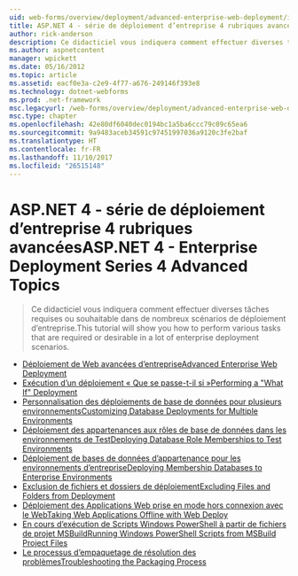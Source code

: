 ```yaml
---
uid: web-forms/overview/deployment/advanced-enterprise-web-deployment/index
title: ASP.NET 4 - série de déploiement d’entreprise 4 rubriques avancées | Documents Microsoft
author: rick-anderson
description: Ce didacticiel vous indiquera comment effectuer diverses tâches requises ou souhaitable dans de nombreux scénarios de déploiement d’entreprise.
ms.author: aspnetcontent
manager: wpickett
ms.date: 05/16/2012
ms.topic: article
ms.assetid: eacf0e3a-c2e9-4f77-a676-249146f393e8
ms.technology: dotnet-webforms
ms.prod: .net-framework
msc.legacyurl: /web-forms/overview/deployment/advanced-enterprise-web-deployment
msc.type: chapter
ms.openlocfilehash: 42e80df6040dec0194bc1a5ba6ccc79c09c65ea6
ms.sourcegitcommit: 9a9483aceb34591c97451997036a9120c3fe2baf
ms.translationtype: HT
ms.contentlocale: fr-FR
ms.lasthandoff: 11/10/2017
ms.locfileid: "26515148"
---
```

<a name="aspnet-4---enterprise-deployment-series-4-advanced-topics"></a><span data-ttu-id="69763-103">ASP.NET 4 - série de déploiement d’entreprise 4 rubriques avancées</span><span class="sxs-lookup"><span data-stu-id="69763-103">ASP.NET 4 - Enterprise Deployment Series 4 Advanced Topics</span></span>
====================
> <span data-ttu-id="69763-104">Ce didacticiel vous indiquera comment effectuer diverses tâches requises ou souhaitable dans de nombreux scénarios de déploiement d’entreprise.</span><span class="sxs-lookup"><span data-stu-id="69763-104">This tutorial will show you how to perform various tasks that are required or desirable in a lot of enterprise deployment scenarios.</span></span>


- [<span data-ttu-id="69763-105">Déploiement de Web avancées d’entreprise</span><span class="sxs-lookup"><span data-stu-id="69763-105">Advanced Enterprise Web Deployment</span></span>](advanced-enterprise-web-deployment.md)
- [<span data-ttu-id="69763-106">Exécution d’un déploiement « Que se passe-t-il si »</span><span class="sxs-lookup"><span data-stu-id="69763-106">Performing a "What If" Deployment</span></span>](performing-a-what-if-deployment.md)
- [<span data-ttu-id="69763-107">Personnalisation des déploiements de base de données pour plusieurs environnements</span><span class="sxs-lookup"><span data-stu-id="69763-107">Customizing Database Deployments for Multiple Environments</span></span>](customizing-database-deployments-for-multiple-environments.md)
- [<span data-ttu-id="69763-108">Déploiement des appartenances aux rôles de base de données dans les environnements de Test</span><span class="sxs-lookup"><span data-stu-id="69763-108">Deploying Database Role Memberships to Test Environments</span></span>](deploying-database-role-memberships-to-test-environments.md)
- [<span data-ttu-id="69763-109">Déploiement de bases de données d’appartenance pour les environnements d’entreprise</span><span class="sxs-lookup"><span data-stu-id="69763-109">Deploying Membership Databases to Enterprise Environments</span></span>](deploying-membership-databases-to-enterprise-environments.md)
- [<span data-ttu-id="69763-110">Exclusion de fichiers et dossiers de déploiement</span><span class="sxs-lookup"><span data-stu-id="69763-110">Excluding Files and Folders from Deployment</span></span>](excluding-files-and-folders-from-deployment.md)
- [<span data-ttu-id="69763-111">Déploiement des Applications Web prise en mode hors connexion avec le Web</span><span class="sxs-lookup"><span data-stu-id="69763-111">Taking Web Applications Offline with Web Deploy</span></span>](taking-web-applications-offline-with-web-deploy.md)
- [<span data-ttu-id="69763-112">En cours d’exécution de Scripts Windows PowerShell à partir de fichiers de projet MSBuild</span><span class="sxs-lookup"><span data-stu-id="69763-112">Running Windows PowerShell Scripts from MSBuild Project Files</span></span>](running-windows-powershell-scripts-from-msbuild-project-files.md)
- [<span data-ttu-id="69763-113">Le processus d’empaquetage de résolution des problèmes</span><span class="sxs-lookup"><span data-stu-id="69763-113">Troubleshooting the Packaging Process</span></span>](troubleshooting-the-packaging-process.md)
